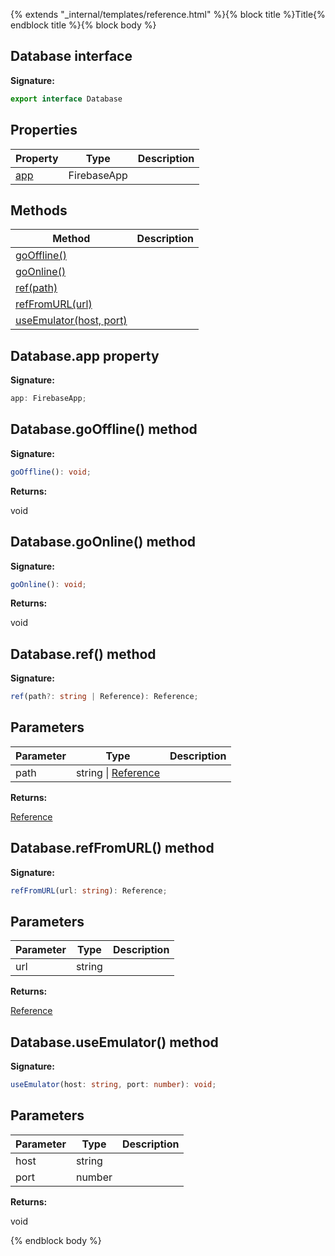 {% extends "_internal/templates/reference.html" %}{% block title %}Title{% endblock title %}{% block body %}
## Database interface


<b>Signature:</b>

```typescript
export interface Database 
```

## Properties

|  Property | Type | Description |
|  --- | --- | --- |
|  [app](./database.database.md#databaseapp_property) | FirebaseApp |  |

## Methods

|  Method | Description |
|  --- | --- |
|  [goOffline()](./database.database.md#databasegooffline_method) |  |
|  [goOnline()](./database.database.md#databasegoonline_method) |  |
|  [ref(path)](./database.database.md#databaseref_method) |  |
|  [refFromURL(url)](./database.database.md#databasereffromurl_method) |  |
|  [useEmulator(host, port)](./database.database.md#databaseuseemulator_method) |  |

## Database.app property

<b>Signature:</b>

```typescript
app: FirebaseApp;
```

## Database.goOffline() method

<b>Signature:</b>

```typescript
goOffline(): void;
```
<b>Returns:</b>

void

## Database.goOnline() method

<b>Signature:</b>

```typescript
goOnline(): void;
```
<b>Returns:</b>

void

## Database.ref() method

<b>Signature:</b>

```typescript
ref(path?: string | Reference): Reference;
```

## Parameters

|  Parameter | Type | Description |
|  --- | --- | --- |
|  path | string \| [Reference](./database.reference.md#reference_interface) |  |

<b>Returns:</b>

[Reference](./database.reference.md#reference_interface)

## Database.refFromURL() method

<b>Signature:</b>

```typescript
refFromURL(url: string): Reference;
```

## Parameters

|  Parameter | Type | Description |
|  --- | --- | --- |
|  url | string |  |

<b>Returns:</b>

[Reference](./database.reference.md#reference_interface)

## Database.useEmulator() method

<b>Signature:</b>

```typescript
useEmulator(host: string, port: number): void;
```

## Parameters

|  Parameter | Type | Description |
|  --- | --- | --- |
|  host | string |  |
|  port | number |  |

<b>Returns:</b>

void

{% endblock body %}
